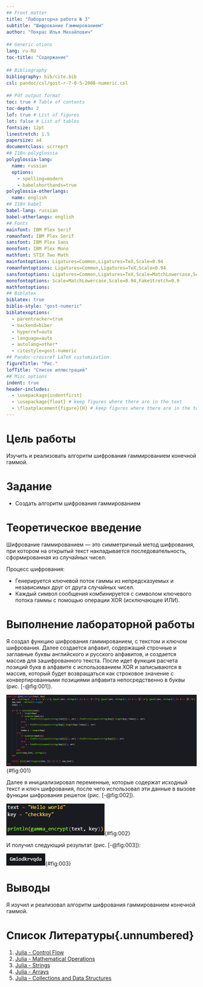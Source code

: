 ```yaml
---
## Front matter
title: "Лабораторна работа № 3"
subtitle: "Шифрование Гаммированием"
author: "Покрас Илья Михайлович"

## Generic otions
lang: ru-RU
toc-title: "Содержание"

## Bibliography
bibliography: bib/cite.bib
csl: pandoc/csl/gost-r-7-0-5-2008-numeric.csl

## Pdf output format
toc: true # Table of contents
toc-depth: 2
lof: true # List of figures
lot: false # List of tables
fontsize: 12pt
linestretch: 1.5
papersize: a4
documentclass: scrreprt
## I18n polyglossia
polyglossia-lang:
  name: russian
  options:
	- spelling=modern
	- babelshorthands=true
polyglossia-otherlangs:
  name: english
## I18n babel
babel-lang: russian
babel-otherlangs: english
## Fonts
mainfont: IBM Plex Serif
romanfont: IBM Plex Serif
sansfont: IBM Plex Sans
monofont: IBM Plex Mono
mathfont: STIX Two Math
mainfontoptions: Ligatures=Common,Ligatures=TeX,Scale=0.94
romanfontoptions: Ligatures=Common,Ligatures=TeX,Scale=0.94
sansfontoptions: Ligatures=Common,Ligatures=TeX,Scale=MatchLowercase,Scale=0.94
monofontoptions: Scale=MatchLowercase,Scale=0.94,FakeStretch=0.9
mathfontoptions:
## Biblatex
biblatex: true
biblio-style: "gost-numeric"
biblatexoptions:
  - parentracker=true
  - backend=biber
  - hyperref=auto
  - language=auto
  - autolang=other*
  - citestyle=gost-numeric
## Pandoc-crossref LaTeX customization
figureTitle: "Рис."
lofTitle: "Список иллюстраций"
## Misc options
indent: true
header-includes:
  - \usepackage{indentfirst}
  - \usepackage{float} # keep figures where there are in the text
  - \floatplacement{figure}{H} # keep figures where there are in the text
---
```


# Цель работы

Изучить и реализовать алгоритм шифрования гаммированием конечной гаммой.

# Задание

- Создать алгоритм шифрования гаммированием


# Теоретическое введение

Шифрование гаммированием — это симметричный метод шифрования, при котором на открытый текст накладывается последовательность, сформированная из случайных чисел.

Процесс шифрования:

- Генерируется ключевой поток гаммы из непредсказуемых и независимых друг от друга случайных чисел.
- Каждый символ сообщения комбинируется с символом ключевого потока гаммы с помощью операции XOR (исключающее ИЛИ).

# Выполнение лабораторной работы

Я создал функцию шифрования гаммированием, с текстом и ключом шифрования. Далее создается алфавит, содержащий строчные и заглавные буквы английского и русского алфавитов, и создается массив для зашифрованного текста. После идет функция расчета позиций букв в алфавите с использованием XOR и записываются в массив, который будет возвращаться как строковое значение с конвертированными позициями алфавита непосредственно в буквы (рис. [-@fig:001]).

![Функция шифрования гаммированием](./images/gamma_1.png){#fig:001}

Далее я инициализировал переменные, которые содержат исходный текст и ключ шифрования, после чего использовал эти данные в вызове функции шифрования решеток (рис. [-@fig:002]).

![Инициализация переменных и вызов функции](./images/gamma_2.png){#fig:002}

И получил следующий результат  (рис. [-@fig:003]):

![Результат выполнения программного кода](./images/gamma_result.png){#fig:003}

# Выводы

Я изучил и реализовал алгоритм шифрования гаммированием конечной гаммой.


# Список Литературы{.unnumbered}

1. [Julia - Control Flow](https://docs.julialang.org/en/v1/manual/control-flow/)
2. [Julia - Mathematical Operations](https://docs.julialang.org/en/v1/manual/mathematical-operations/)
3. [Julia - Strings](https://docs.julialang.org/en/v1/manual/strings/)
4. [Julia - Arrays](https://docs.julialang.org/en/v1/base/arrays/)
5. [Julia - Collections and Data Structures](https://docs.julialang.org/en/v1/base/collections/)